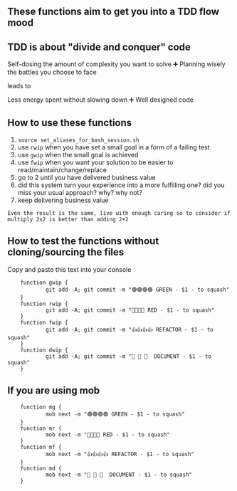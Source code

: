 ## These functions aim to get you into a TDD flow mood 

## TDD is about "divide and conquer" code

Self-dosing the amount of complexity you want to solve ➕ Planning wisely the battles you choose to face

leads to

Less energy spent without slowing down ➕ Well designed code


## How to use these functions

1) `source set_aliases_for_bash_session.sh`
2) use `rwip` when you have set a small goal in a form of a failing test
3) use `gwip` when the small goal is achieved
4) use `fwip` when you want your solution to be easier to read/maintain/change/replace
5) go to 2 until you have delivered business value
6) did this system turn your experience into a more fulfilling one? did you miss your usual approach? why? why not?
7) keep delivering business value

`Even the result is the same, live with enough caring so to consider if multiply 2x2 is better than adding 2+2`

## How to test the functions without cloning/sourcing the files

Copy and paste this text into your console

        function gwip {
                git add -A; git commit -m "🟢🟢🟢🟢 GREEN - $1 - to squash"
        }
        function rwip {
                git add -A; git commit -m "🔴🔴🔴🔴 RED - $1 - to squash"
        }
        function fwip {
                git add -A; git commit -m "👍👍👍👍 REFACTOR - $1 - to squash"
        }       
        function dwip {
                git add -A; git commit -m "📖 📖 📖  DOCUMENT - $1 - to squash"
        }

## If you are using mob

        function mg {
                mob next -m "🟢🟢🟢🟢 GREEN - $1 - to squash"
        }
        function mr {
                mob next -m "🔴🔴🔴🔴 RED - $1 - to squash"
        }
        function mf {
                mob next -m "👍👍👍👍 REFACTOR - $1 - to squash"
        }
        function md {
                mob next -m "📖 📖 📖  DOCUMENT - $1 - to squash"
        }
